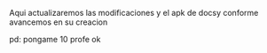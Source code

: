Aqui actualizaremos las modificaciones y el apk de docsy conforme avancemos en su creacion

pd: pongame 10 profe ok
